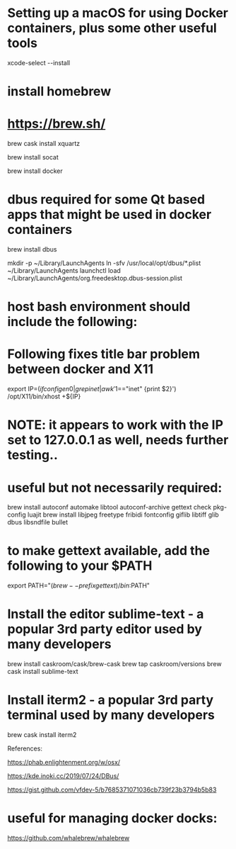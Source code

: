 # Setting up a macOS for using Docker containers, plus some other useful tools


xcode-select --install

#####
# install homebrew
# https://brew.sh/

brew cask install xquartz

brew install socat

brew install docker

#####
# dbus required for some Qt based apps that might be used in docker containers
brew install dbus

mkdir -p ~/Library/LaunchAgents
ln -sfv /usr/local/opt/dbus/*.plist ~/Library/LaunchAgents
launchctl load ~/Library/LaunchAgents/org.freedesktop.dbus-session.plist
#####

#####
# host bash environment should include the following:
# Following fixes title bar problem between docker and X11
export IP=$(ifconfig en0 | grep inet | awk '$1=="inet" {print $2}')
/opt/X11/bin/xhost +${IP}
# NOTE: it appears to work with the IP set to 127.0.0.1 as well, needs further testing..
#####

#####
# useful but not necessarily required:

brew install autoconf automake libtool autoconf-archive gettext check pkg-config luajit
brew install libjpeg freetype fribidi fontconfig giflib libtiff glib dbus libsndfile bullet

###
# to make gettext available, add the following to your $PATH
export PATH="$(brew --prefix gettext)/bin:$PATH"

#####
# Install the editor sublime-text - a popular 3rd party editor used by many developers
brew install caskroom/cask/brew-cask
brew tap caskroom/versions
brew cask install sublime-text

#####
# Install iterm2 - a popular 3rd party terminal used by many developers
brew cask install iterm2

References:

https://phab.enlightenment.org/w/osx/

https://kde.inoki.cc/2019/07/24/DBus/

https://gist.github.com/vfdev-5/b7685371071036cb739f23b3794b5b83


#####
# useful for managing docker docks:
https://github.com/whalebrew/whalebrew

